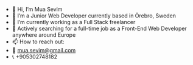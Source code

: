- 👋 Hi, I’m Mua Sevim
- 👀 I’m a Junior Web Developer currently based in Örebro, Sweden
- 🌱 I’m currently working as a Full Stack freelancer
- 💞️ Actively searching for a full-time job as a Front-End Web Developer anywhere around Europe 
- 📫 How to reach out:
- 📩 mua.sevim@gmail.com
- 📞 +905302748182

<!---
MuaSevim/MuaSevim is a ✨ special ✨ repository because its `README.md` (this file) appears on your GitHub profile.
You can click the Preview link to take a look at your changes.
--->
